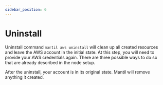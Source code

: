 ```yaml
---
sidebar_position: 6
---
```


# Uninstall

Uninstall command `mantil aws uninstall` will clean up all created resources and leave the AWS account in the initial state.
At this step, you will need to provide your AWS credentials again. There are three possible ways to do so that are already described in the node setup. 

After the uninstall, your account is in its original state. Mantil will remove anything it created.